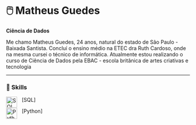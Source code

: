 # 🖱️ Matheus Guedes

**Ciência de Dados**

Me chamo Matheus Guedes, 24 anos, natural do estado de São Paulo - Baixada Santista. Concluí o ensino médio na ETEC dra Ruth Cardoso, onde na mesma cursei o técnico de informática. Atualmente estou realizando o curso de Ciência de Dados pela EBAC - escola britânica de artes criativas e tecnologia

---

### 💾 Skills

[SQL] <img align="left" alt="SQL" title="SQL" width="30px" style="padding-right: 10px;"
         src="https://cdn.jsdelivr.net/gh/devicons/devicon@latest/icons/azuresqldatabase/azuresqldatabase-original.svg" />

[Python] <img align="left" alt="Python" title="Python" width="30px" style="padding-right: 10px;"
              src="https://cdn.jsdelivr.net/gh/devicons/devicon@latest/icons/python/python-original-wordmark.svg" />
           
          
